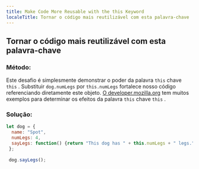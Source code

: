 ```yaml
---
title: Make Code More Reusable with the this Keyword
localeTitle: Tornar o código mais reutilizável com esta palavra-chave
---
```

## Tornar o código mais reutilizável com esta palavra-chave

### Método:

Este desafio é simplesmente demonstrar o poder da palavra `this` chave `this` . Substituir `dog.numLegs` por `this.numLegs` fortalece nosso código referenciando diretamente este objeto. [O developer.mozilla.org](https://developer.mozilla.org/en-US/docs/Web/JavaScript/Reference/Operators/this) tem muitos exemplos para determinar os efeitos da palavra `this` chave `this` .

### Solução:

```javascript
let dog = { 
  name: "Spot", 
  numLegs: 4, 
  sayLegs: function() {return "This dog has " + this.numLegs + " legs.";} 
 }; 
 
 dog.sayLegs(); 

```